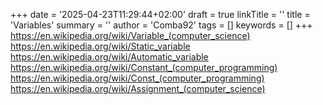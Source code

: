 +++
date = '2025-04-23T11:29:44+02:00'
draft = true
linkTitle = ''
title = 'Variables'
summary = ''
author = 'Comba92'
tags = []
keywords = []
+++
https://en.wikipedia.org/wiki/Variable_(computer_science)
https://en.wikipedia.org/wiki/Static_variable
https://en.wikipedia.org/wiki/Automatic_variable
https://en.wikipedia.org/wiki/Constant_(computer_programming)
https://en.wikipedia.org/wiki/Const_(computer_programming)
https://en.wikipedia.org/wiki/Assignment_(computer_science)